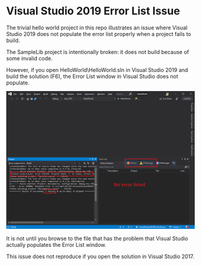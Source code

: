 # Visual Studio 2019 Error List Issue
The trivial hello world project in this repo illustrates an issue where Visual Studio 2019 does not populate the error list properly when a project fails to build.

The SampleLib project is intentionally broken: it does not build because of some invalid code.

However, if you open HelloWorld\HelloWorld.sln in Visual Studio 2019 and build the solution (F6), the Error List window in Visual Studio does not populate.

![](./Screenshot1.png)

It is not until you browse to the file that has the problem that Visual Studio actually populates the Error List window.

This issue does not reproduce if you open the solution in Visual Studio 2017.
